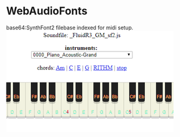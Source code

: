 # WebAudioFonts
base64:SynthFont2 filebase indexed for midi setup.
![scrshot](https://github.com/gultekinmg/WebAudioFonts/blob/master/demo.PNG)</a>	
